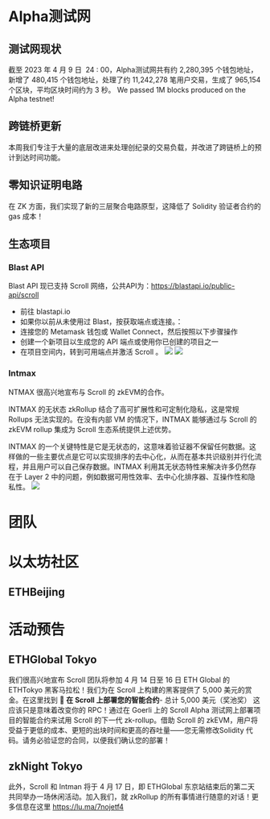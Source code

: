 
# Alpha测试网

## 测试网现状

截至 2023 年 4 月 9 日  24 : 00，Alpha测试网共有约 2,280,395  个钱包地址，新增了 480,415 个钱包地址，处理了约 11,242,278 笔用户交易，生成了 965,154 个区块，平均区块时间约为 3 秒。
We passed 1M blocks produced on the Alpha testnet!

##  跨链桥更新

本周我们专注于大量的底层改进来处理创纪录的交易负载，并改进了跨链桥上的预计到达时间功能。

## 零知识证明电路

在 ZK 方面，我们实现了新的三层聚合电路原型，这降低了 Solidity 验证者合约的 gas 成本！


## 生态项目
### Blast API
Blast API 现已支持 Scroll 网络，公共API为：https://blastapi.io/public-api/scroll
-   前往 blastapi.io
-   如果你以前从未使用过 Blast，按获取端点或连接。：
-   连接您的 Metamask 钱包或 Wallet Connect，然后按照以下步骤操作
-   创建一个新项目以生成您的 API 端点或使用你已创建的项目之一
-   在项目空间内，转到可用端点并激活 Scroll 。
![](10-2.png)
![](10-2.gif)

### Intmax
NTMAX 很高兴地宣布与 Scroll 的 zkEVM的合作。

INTMAX 的无状态 zkRollup 结合了高可扩展性和可定制化隐私，这是常规 Rollups 无法实现的。在没有内部 VM 的情况下，INTMAX 能够通过与 Scroll 的 zkEVM rollup 集成为 Scroll 生态系统提供上述优势。

INTMAX 的一个关键特性是它是无状态的，这意味着验证器不保留任何数据。这样做的一些主要优点是它可以实现排序的去中心化，从而在基本共识级别并行化流程，并且用户可以自己保存数据。INTMAX 利用其无状态特性来解决许多仍然存在于 Layer 2 中的问题，例如数据可用性效率、去中心化排序器、互操作性和隐私性。
![](10-3.png)



# 团队


# 以太坊社区

## ETHBeijing




# 活动预告

## ETHGlobal Tokyo

我们很高兴地宣布 Scroll 团队将参加 4 月 14 日至 16 日 ETH Global 的 ETHTokyo 黑客马拉松！我们为在 Scroll 上构建的黑客提供了 5,000 美元的赏金。在这里找到
📜 **在 Scroll 上部署您的智能合约**- 总计 5,000 美元（奖池奖）
这应该只是意味着改变你的 RPC！通过在 Goerli 上的 Scroll Alpha 测试网上部署项目的智能合约来试用 Scroll 的下一代 zk-rollup。借助 Scroll 的 zkEVM，用户将受益于更低的成本、更短的出块时间和更高的吞吐量——您无需修改​​ Solidity 代码。请务必验证您的合同，以便我们确认您的部署！

## zkNight Tokyo
此外，Scroll 和 Intman 将于 4 月 17 日，即 ETHGlobal 东京站结束后的第二天共同举办一场休闲活动。加入我们，就 zkRollup 的所有事情进行随意的对话！更多信息在这里
https://lu.ma/7nojetf4